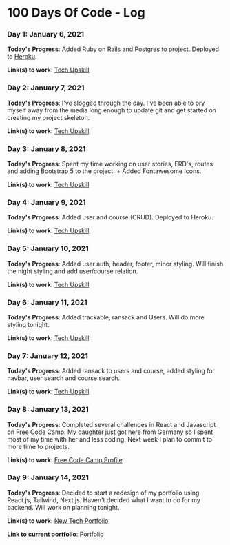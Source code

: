 # 100 Days Of Code - Log

### Day 1: January 6, 2021

**Today's Progress**: Added Ruby on Rails and Postgres to project. Deployed to [Heroku](https://techupskill.herokuapp.com/). 

**Link(s) to work**: [Tech Upskill](https://github.com/utsukushiihime/techupskill)


### Day 2: January 7, 2021

**Today's Progress**: I've slogged through the day. I've been able to pry myself away from the media long enough to update git and get started on creating my project skeleton.

**Link(s) to work**: [Tech Upskill](https://github.com/utsukushiihime/techupskill)


### Day 3: January 8, 2021

**Today's Progress**: Spent my time working on user stories, ERD's, routes and adding Bootstrap 5 to the project. + Added Fontawesome Icons.

**Link(s) to work**: [Tech Upskill](https://github.com/utsukushiihime/techupskill)


### Day 4: January 9, 2021

**Today's Progress**: Added user and course (CRUD). Deployed to Heroku.

**Link(s) to work**: [Tech Upskill](https://github.com/utsukushiihime/techupskill)


### Day 5: January 10, 2021

**Today's Progress**: Added user auth, header, footer, minor styling. Will finish the night styling and add user/course relation. 

**Link(s) to work**: [Tech Upskill](https://github.com/utsukushiihime/techupskill)


### Day 6: January 11, 2021

**Today's Progress**: Added trackable, ransack and Users. Will do more styling tonight.

**Link(s) to work**: [Tech Upskill](https://github.com/utsukushiihime/techupskill)


### Day 7: January 12, 2021

**Today's Progress**: Added ransack to users and course, added styling for navbar, user search and course search.

**Link(s) to work**: [Tech Upskill](https://github.com/utsukushiihime/techupskill)


### Day 8: January 13, 2021

**Today's Progress**: Completed several challenges in React and Javascript on Free Code Camp. My daughter just got here from Germany so I spent most of my time with her and less coding. Next week I plan to commit to more time to projects.

**Link(s) to work**: [Free Code Camp Profile](https://www.freecodecamp.org/utsukushiihime)


### Day 9: January 14, 2021

**Today's Progress**: Decided to start a redesign of my portfolio using React.js, Tailwind, Next.js. Haven't decided what I want to do for my backend. Will work on planning tonight. 

**Link(s) to work**: [New Tech Portfolio](https://github.com/utsukushiihime/new-portfolio)

**Link to current portfolio**: [Portfolio](https://crystalmcneil.tech)











